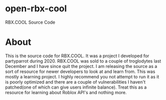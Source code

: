 # open-rbx-cool
 RBX.COOL Source Code

# About

This is the source code for RBX.COOL. It was a project I developed for partyparrot during 2020. RBX.COOL was sold to a couple of troglodytes last December and I have since quit the project. I am releasing the source as a sort of resource for newer developers to look at and learn from. This was mostly a learning project. I highly recommend you not attempt to run it as it is poorly optimized and there are a couple of vulnerabilities I haven't patched(one of which can give users infinite balance). Treat this as a resource for learning about Roblox API's and nothing more.
